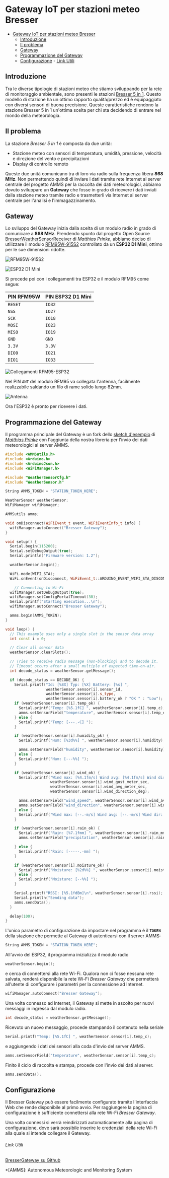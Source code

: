 # Gateway IoT per stazioni meteo Bresser

- [Gateway IoT per stazioni meteo Bresser](#gateway-iot-per-stazioni-meteo-bresser)
  - [Introduzione](#introduzione)
  - [Il problema](#il-problema)
  - [Gateway](#gateway)
  - [Programmazione del Gateway](#programmazione-del-gateway)
  - [Configurazione](#configurazione)
          - [Link Utili](#link-utili)

## Introduzione

Tra le diverse tipologie di stazioni meteo che stiamo sviluppando per la rete di monitoraggio ambientale, sono presenti le stazioni [Bresser 5 in 1](https://www.bresser.de/it/Ora-Tempo/Centro-meteo/BRESSER-Stazione-meteo-5-in-1-nero.html). Questo modello di stazione ha un ottimo rapporto qualità/prezzo ed è equipaggiato con diversi sensori di buona precisione. Queste caratteristiche rendono la stazione Bresser 5 in 1 un'ottima scelta per chi sta decidendo di entrare nel mondo della meteorologia.

## Il problema

La stazione *Bresser 5 in 1* è composta da due unità:

- Stazione meteo con sensori di temperatura, umidità, pressione, velocità e direzione del vento e precipitazioni
- Display di controllo remoto

Queste due unità comunicano tra di loro via radio sulla frequenza libera **868 MHz**. Non permettendo quindi di inviare i dati tramite rete Internet al server centrale del progetto AMMS per la raccolta dei dati meteorologici, abbiamo dovuto sviluppare un **Gateway** che fosse in grado di ricevere i dati inviati dalla stazione meteo tramite radio e trasmetterli via Internet al server centrale per l'analisi e l'immagazzinamento.


## Gateway

Lo sviluppo del Gateway inizia dalla scelta di un modulo radio in grado di comunicare a **868 MHz**. Prendendo spunto dal progetto Open Source [BresserWeatherSensorReceiver](https://github.com/matthias-bs/BresserWeatherSensorReceiver) di _Matthias Prinke_, abbiamo deciso di utilizzare il modulo [RFM95W-915S2](https://mou.sr/3ErU9NC) controllato da un **ESP32 D1 Mini**, ottimo per le sue dimensioni ridotte.

![RFM95W-915S2](https://delucalabs.com/assets/img/media/posts/bresser-gateway/RFM95W-915S2.jpg)

![ESP32 D1 Mini](https://delucalabs.com/assets/img/media/posts/bresser-gateway/esp32-d1-mini.jpg)

Si procede poi con i collegamenti tra ESP32 e il modulo RFM95 come segue:

|PIN RFM95W|PIN ESP32 D1 Mini|
|:-|:-|
|`RESET`|`IO32`|
|`NSS`|`IO27`|
|`SCK`|`IO18`|
|`MOSI`|`IO23`|
|`MISO`|`IO19`|
|`GND`|`GND`|
|`3.3V`|`3.3V`|
|`DIO0`|`IO21`|
|`DIO1`|`IO33`|

![Collegamenti RFM95-ESP32](https://delucalabs.com/assets/img/media/posts/bresser-gateway/Collegamenti-RFM95W.jpg)

Nel PIN `ANT` del modulo RFM95 va collegata l'antenna, facilmente realizzabile saldando un filo di rame solido lungo 82mm.

![Antenna](https://delucalabs.com/assets/img/media/posts/bresser-gateway/Antenna.jpg)

Ora l'ESP32 è pronto per ricevere i dati.

## Programmazione del Gateway

Il programma principale del Gateway è un fork dello [sketch d'esempio](https://github.com/matthias-bs/BresserWeatherSensorReceiver/blob/main/examples/BresserWeatherSensorBasic/BresserWeatherSensorBasic.ino) di [_Matthias Prinke_](https://github.com/matthias-bs/) con l'aggiunta della nostra libreria per l'invio dei dati meteorologici al server AMMS.

```cpp
#include <AMMSutils.h>
#include <Arduino.h>
#include <ArduinoJson.h>
#include <WiFiManager.h>

#include "WeatherSensorCfg.h"
#include "WeatherSensor.h"

String AMMS_TOKEN = "STATION_TOKEN_HERE";

WeatherSensor weatherSensor;
WiFiManager wifiManager;

AMMSutils amms;

void onDisconnect(WiFiEvent_t event, WiFiEventInfo_t info) {
  wifiManager.autoConnect("Bresser Gateway");
}

void setup() {
  Serial.begin(115200);
  Serial.setDebugOutput(true);
  Serial.println("Firmware version: 1.2");

  weatherSensor.begin();

  WiFi.mode(WIFI_STA);
  WiFi.onEvent(onDisconnect, WiFiEvent_t::ARDUINO_EVENT_WIFI_STA_DISCONNECTED);

	// Connecting to Wi-Fi
  wifiManager.setDebugOutput(true);
  wifiManager.setConfigPortalTimeout(30);
  Serial.printf("Starting execution...\n");
  wifiManager.autoConnect("Bresser Gateway");

  amms.begin(AMMS_TOKEN);
}

void loop() {
  // This example uses only a single slot in the sensor data array
  int const i = 0;

  // Clear all sensor data
  weatherSensor.clearSlots();

  // Tries to receive radio message (non-blocking) and to decode it.
  // Timeout occurs after a small multiple of expected time-on-air.
  int decode_status = weatherSensor.getMessage();

  if (decode_status == DECODE_OK) {
    Serial.printf("Id: [%8X] Typ: [%X] Battery: [%s] ",
                  weatherSensor.sensor[i].sensor_id,
                  weatherSensor.sensor[i].s_type,
                  weatherSensor.sensor[i].battery_ok ? "OK " : "Low");
    if (weatherSensor.sensor[i].temp_ok) {
      Serial.printf("Temp: [%5.1fC] ", weatherSensor.sensor[i].temp_c);
      amms.setSensorField("temperature", weatherSensor.sensor[i].temp_c);
    } else {
      Serial.printf("Temp: [---.-C] ");
    }

    if (weatherSensor.sensor[i].humidity_ok) {
      Serial.printf("Hum: [%3d%%] ", weatherSensor.sensor[i].humidity);

      amms.setSensorField("humidity", weatherSensor.sensor[i].humidity);
    } else {
      Serial.printf("Hum: [---%%] ");
    }

    if (weatherSensor.sensor[i].wind_ok) {
      Serial.printf("Wind max: [%4.1fm/s] Wind avg: [%4.1fm/s] Wind dir: [%5.1fdeg] ",
                    weatherSensor.sensor[i].wind_gust_meter_sec,
                    weatherSensor.sensor[i].wind_avg_meter_sec,
                    weatherSensor.sensor[i].wind_direction_deg);

      amms.setSensorField("wind_speed", weatherSensor.sensor[i].wind_avg_meter_sec);
      amms.setSensorField("wind_direction", weatherSensor.sensor[i].wind_direction_deg);
    } else {
      Serial.printf("Wind max: [--.-m/s] Wind avg: [--.-m/s] Wind dir: [---.-deg] ");
    }

    if (weatherSensor.sensor[i].rain_ok) {
      Serial.printf("Rain: [%7.1fmm] ", weatherSensor.sensor[i].rain_mm);
      amms.setSensorField("precipitation", weatherSensor.sensor[i].rain_mm);

    } else {
      Serial.printf("Rain: [-----.-mm] ");
    }

    if (weatherSensor.sensor[i].moisture_ok) {
      Serial.printf("Moisture: [%2d%%] ", weatherSensor.sensor[i].moisture);
    } else {
      Serial.printf("Moisture: [--%%] ");
    }

    Serial.printf("RSSI: [%5.1fdBm]\n", weatherSensor.sensor[i].rssi);
    Serial.println("Sending data");
    amms.sendData();
  }

  delay(100);
}
```

L'unico parametro di configurazione da impostare nel programma è il **`TOKEN`** della stazione che permette al Gateway di autenticarsi con il server AMMS:

```cpp
String AMMS_TOKEN = "STATION_TOKEN_HERE";
```

All'avvio del ESP32, il programma inizializza il modulo radio

```cpp
weatherSensor.begin();
```

e cerca di connettersi alla rete Wi-Fi. Qualora non ci fosse nessuna rete salvata, renderà disponibile la rete Wi-Fi _Bresser Gateway_ che permetterà all'utente di configurare i parametri per la connessione ad Internet.

```cpp
wifiManager.autoConnect("Bresser Gateway");
```

Una volta connesso ad Internet, il Gateway si mette in ascolto per nuovi messaggi in ingresso dal modulo radio.
```cpp
int decode_status = weatherSensor.getMessage();
```

Ricevuto un nuovo messaggio, procede stampando il contenuto nella seriale

```cpp
Serial.printf("Temp: [%5.1fC] ", weatherSensor.sensor[i].temp_c);
```

e aggiungendo i dati dei sensori alla coda d'invio del server AMMS.

```cpp
amms.setSensorField("temperature", weatherSensor.sensor[i].temp_c);
```

Finito il ciclo di raccolta e stampa, procede con l'invio dei dati al server.

```cpp
amms.sendData();
```


## Configurazione

Il Bresser Gateway può essere facilmente configurato tramite l'interfaccia Web che rende disponibile al primo avvio. Per raggiungere la pagina di configurazione è sufficiente connettersi alla rete Wi-Fi _Bresser Gateway_.

Una volta connessi si verrà reindirizzati automaticamente alla pagina di configurazione, dove sarà possibile inserire le credenziali della rete Wi-Fi alla quale si intende collegare il Gateway.

###### Link Utili

[BresserGateway su Github](https://github.com/GioIacca9/BresserGateway)
 
*[AMMS]: Autonomous Meteorologic and Monitoring System
